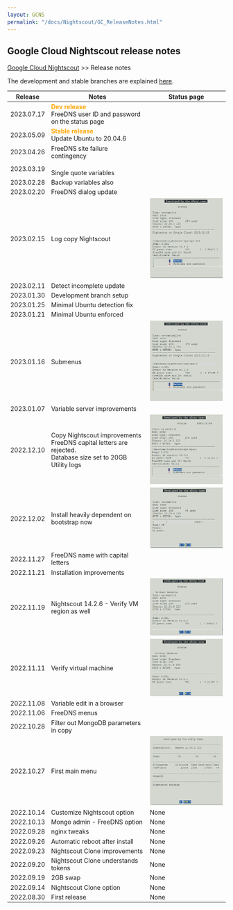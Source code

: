 ```yaml
---
layout: GCNS
permalink: "/docs/Nightscout/GC_ReleaseNotes.html"
---
```


## Google Cloud Nightscout release notes
[Google Cloud Nightscout](./GoogleCloud.md) >> Release notes  
  
The development and stable branches are explained [here](./Branches.md).  
  
| Release | Notes | Status page |  
|---------|-------| ----------- |  
| 2023.07.17 | **<span style="color:orange">Dev release</span>** <br/> FreeDNS user ID and password on the status page | |  
| 2023.05.09 | **<span style="color:orange">Stable release</span>** <br/> Update Ubuntu to 20.04.6 | |  
| 2023.04.26 | FreeDNS site failure contingency | |  
| 2023.03.19 | <br/>Single quote variables | |  
| 2023.02.28 | Backup variables also | |  
| 2023.02.20 | FreeDNS dialog update | |  
| 2023.02.15 | Log copy Nightscout | ![](./images/Feb152023StatusP.png) |  
| 2023.02.11 | Detect incomplete update |  |  
| 2023.01.30 | Development branch setup |  |  
| 2023.01.25 | Minimal Ubuntu detection fix |  |  
| 2023.01.21 | Minimal Ubuntu enforced |  |  
| 2023.01.16 | Submenus | ![](./images/Jan162023StatusP.png) |  
| 2023.01.07 | Variable server improvements |  |  
| 2022.12.10 | Copy Nightscout improvements<br/>FreeDNS capital letters are rejected. <br/> Database size set to 20GB <br/> Utility logs | ![](./images/Dec102022StatusP.png) |  
| 2022.12.02 | Install heavily dependent on bootstrap now | ![](./images/Dec022022StatusP.png) |  
| 2022.11.27 | FreeDNS name with capital letters |  |  
| 2022.11.21 | Installation improvements |  |  
| 2022.11.19 | Nightscout 14.2.6 - Verify VM region as well | ![](./images/Nov192022StatusP.png) |  
| 2022.11.11 | Verify virtual machine | ![](./images/Nov112022StatusP.png) |  
| 2022.11.08 | Variable edit in a browser |  |  
| 2022.11.06 | FreeDNS menus |  |  
| 2022.10.28 | Filter out MongoDB parameters in copy |  |  
| 2022.10.27 | First main menu | ![](./images/Oct272022StatusP.png) |  
| 2022.10.14 | Customize Nightscout option | None |  
| 2022.10.13 | Mongo admin - FreeDNS option | None |  
| 2022.09.28 | nginx tweaks | None |  
| 2022.09.26 | Automatic reboot after install | None |  
| 2022.09.23 | Nightscout Clone improvements | None |  
| 2022.09.20 | Nightscout Clone understands tokens | None |  
| 2022.09.19 | 2GB swap | None |  
| 2022.09.14 | Nightscout Clone option | None |  
| 2022.08.30 | First release | None |  

